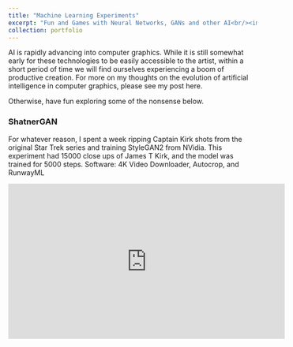 ```yaml
---
title: "Machine Learning Experiments"
excerpt: "Fun and Games with Neural Networks, GANs and other AI<br/><img src='/images/500x300.png'>"
collection: portfolio
---
```


AI is rapidly advancing into computer graphics. While it is still somewhat early for these technologies to be easily accessible to the artist, within a short period of time we will find ourselves experiencing a boom of productive creation. For more on my thoughts on the evolution of artificial intelligence in computer graphics, please see my post here.

Otherwise, have fun exploring some of the nonsense below.  


### ShatnerGAN

For whatever reason, I spent a week ripping Captain Kirk shots from the original Star Trek series and training StyleGAN2 from NVidia. This experiment had 15000 close ups of James T Kirk, and the model was trained for 5000 steps.
Software: 4K Video Downloader, Autocrop, and RunwayML

<iframe width="560" height="315" src="https://www.youtube.com/embed/Dgh5BOQc080" title="YouTube video player" frameborder="0" allow="accelerometer; autoplay; clipboard-write; encrypted-media; gyroscope; picture-in-picture" allowfullscreen></iframe>
